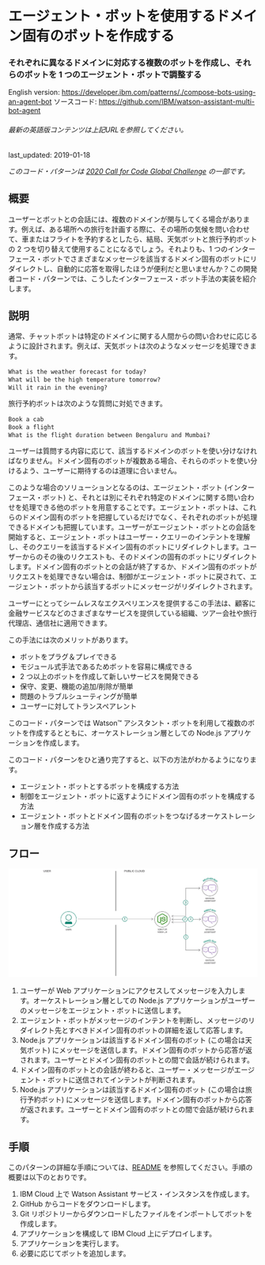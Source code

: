 # エージェント・ボットを使用するドメイン固有のボットを作成する

### それぞれに異なるドメインに対応する複数のボットを作成し、それらのボットを 1 つのエージェント・ボットで調整する

English version: https://developer.ibm.com/patterns/./compose-bots-using-an-agent-bot
  ソースコード: https://github.com/IBM/watson-assistant-multi-bot-agent

###### 最新の英語版コンテンツは上記URLを参照してください。
last_updated: 2019-01-18

 
_このコード・パターンは [2020 Call for Code Global Challenge](https://developer.ibm.com/jp/callforcode/) の一部です。_

## 概要

ユーザーとボットとの会話には、複数のドメインが関与してくる場合があります。例えば、ある場所への旅行を計画する際に、その場所の気候を問い合わせて、車またはフライトを予約するとしたら、結局、天気ボットと旅行予約ボットの 2 つを切り替えて使用することになるでしょう。それよりも、1 つのインターフェース・ボットでさまざまなメッセージを該当するドメイン固有のボットにリダイレクトし、自動的に応答を取得したほうが便利だと思いませんか？この開発者コード・パターンでは、こうしたインターフェース・ボット手法の実装を紹介します。

## 説明

通常、チャットボットは特定のドメインに関する人間からの問い合わせに応じるように設計されます。例えば、天気ボットは次のようなメッセージを処理できます。

```
What is the weather forecast for today?
What will be the high temperature tomorrow?
Will it rain in the evening?
```

旅行予約ボットは次のような質問に対処できます。

```
Book a cab
Book a flight
What is the flight duration between Bengaluru and Mumbai?
```

ユーザーは質問する内容に応じて、該当するドメインのボットを使い分けなければなりません。ドメイン固有のボットが複数ある場合、それらのボットを使い分けるよう、ユーザーに期待するのは道理に合いません。

このような場合のソリューションとなるのは、エージェント・ボット (インターフェース・ボット) と、それとは別にそれぞれ特定のドメインに関する問い合わせを処理できる他のボットを用意することです。エージェント・ボットは、これらのドメイン固有のボットを把握しているだけでなく、それぞれのボットが処理できるドメインも把握しています。ユーザーがエージェント・ボットとの会話を開始すると、エージェント・ボットはユーザー・クエリーのインテントを理解し、そのクエリーを該当するドメイン固有のボットにリダイレクトします。ユーザーからのその後のリクエストも、そのドメインの固有のボットにリダイレクトします。ドメイン固有のボットとの会話が終了するか、ドメイン固有のボットがリクエストを処理できない場合は、制御がエージェント・ボットに戻されて、エージェント・ボットから該当するボットにメッセージがリダイレクトされます。

ユーザーにとってシームレスなエクスペリエンスを提供するこの手法は、顧客に金融サービスなどのさまざまなサービスを提供している組織、ツアー会社や旅行代理店、通信社に適用できます。

この手法には次のメリットがあります。

* ボットをプラグ＆プレイできる
* モジュール式手法であるためボットを容易に構成できる
* 2 つ以上のボットを作成して新しいサービスを開発できる
* 保守、変更、機能の追加/削除が簡単
* 問題のトラブルシューティングが簡単
* ユーザーに対してトランスペアレント

このコード・パターンでは Watson&trade; アシスタント・ボットを利用して複数のボットを作成するとともに、オーケストレーション層としての Node.js アプリケーションを作成します。

このコード・パターンをひと通り完了すると、以下の方法がわかるようになります。

* エージェント・ボットとするボットを構成する方法
* 制御をエージェント・ボットに返すようにドメイン固有のボットを構成する方法
* エージェント・ボットとドメイン固有のボットをつなげるオーケストレーション層を作成する方法

## フロー

![ボットの構成フロー図](./images/arch.png)

1. ユーザーが Web アプリケーションにアクセスしてメッセージを入力します。オーケストレーション層としての Node.js アプリケーションがユーザーのメッセージをエージェント・ボットに送信します。
1. エージェント・ボットがメッセージのインテントを判断し、メッセージのリダイレクト先とすべきドメイン固有のボットの詳細を返して応答します。
1. Node.js アプリケーションは該当するドメイン固有のボット (この場合は天気ボット) にメッセージを送信します。ドメイン固有のボットから応答が返されます。ユーザーとドメイン固有のボットとの間で会話が続けられます。
1. ドメイン固有のボットとの会話が終わると、ユーザー・メッセージがエージェント・ボットに送信されてインテントが判断されます。
1. Node.js アプリケーションは該当するドメイン固有のボット (この場合は旅行予約ボット) にメッセージを送信します。ドメイン固有のボットから応答が返されます。ユーザーとドメイン固有のボットとの間で会話が続けられます。

## 手順

このパターンの詳細な手順については、[README](https://github.com/IBM/watson-assistant-multi-bot-agent/blob/master/README.md) を参照してください。手順の概要は以下のとおりです。

1. IBM Cloud 上で Watson Assistant サービス・インスタンスを作成します。
1. GitHub からコードをダウンロードします。
1. Git リポジトリーからダウンロードしたファイルをインポートしてボットを作成します。
1. アプリケーションを構成して IBM Cloud 上にデプロイします。
1. アプリケーションを実行します。
1. 必要に応じてボットを追加します。
